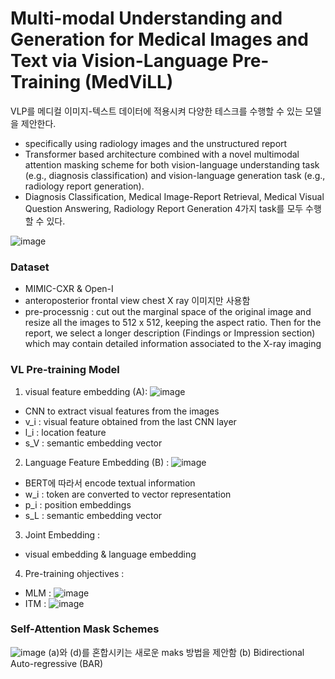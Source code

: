 # Multi-modal Understanding and Generation for Medical Images and Text via Vision-Language Pre-Training (MedViLL)

VLP를 메디컬 이미지-텍스트 데이터에 적용시켜 다양한 테스크를 수행할 수 있는 모델을 제안한다.           
- specifically using radiology images and the unstructured report
- Transformer based architecture combined with a novel multimodal attention masking scheme for both vision-language understanding task (e.g., diagnosis classification) and vision-language generation task (e.g., radiology report generation).
- Diagnosis Classification, Medical Image-Report Retrieval, Medical Visual Question Answering, Radiology Report Generation 4가지 task를 모두 수행할 수 있다.

![image](https://user-images.githubusercontent.com/70581043/163338579-77b56259-87cd-4086-956c-e9b7b1543609.png)
### Dataset
- MIMIC-CXR & Open-I
- anteroposterior frontal view chest X ray 이미지만 사용함
- pre-processnig : cut out the marginal space of the original image and resize all the images to 512 x 512, keeping the aspect ratio. Then for the report, we select a longer description (Findings or Impression section) which may contain detailed information associated to the X-ray imaging

### VL Pre-training Model
1. visual feature embedding (A): 
![image](https://user-images.githubusercontent.com/70581043/163339027-73f9d725-fa64-4a52-893e-fdfce5f98575.png)
- CNN to extract visual features from the images
- v_i : visual feature obtained from the last CNN layer
- l_i : location feature
- s_V : semantic embedding vector

2. Language Feature Embedding (B) : 
![image](https://user-images.githubusercontent.com/70581043/163339187-30600df4-9b86-4d96-8d5d-d93ddddec2a6.png)
- BERT에 따라서 encode textual information
- w_i : token are converted to vector representation
- p_i : position embeddings
- s_L : semantic embedding vector

3. Joint Embedding : 
- visual embedding & language embedding

4. Pre-training ohjectives : 
- MLM : ![image](https://user-images.githubusercontent.com/70581043/163339660-a2a08699-2ca5-4439-b2b0-b16600303988.png)
- ITM : ![image](https://user-images.githubusercontent.com/70581043/163339698-520bcc06-909e-4272-b4d6-2fc08c6f78a7.png)

### Self-Attention Mask Schemes
![image](https://user-images.githubusercontent.com/70581043/163339800-339f4a32-53c5-4f96-a67f-78a10dbf9bfc.png)
(a)와 (d)를 혼합시키는 새로운 maks 방법을 제안함 (b) Bidirectional Auto-regressive (BAR)


